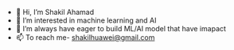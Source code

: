 - 👋 Hi, I’m Shakil Ahamad
- 👀 I’m interested in machine learning and AI
- 🌱 I’m always have eager to build ML/AI model that have imapact
- 📫 To reach me-  shakilhuawei@gmail.com

<!---
shakil155ahamad/shakil155ahamad is a ✨ special ✨ repository because its `README.md` (this file) appears on your GitHub profile.
You can click the Preview link to take a look at your changes.
--->
